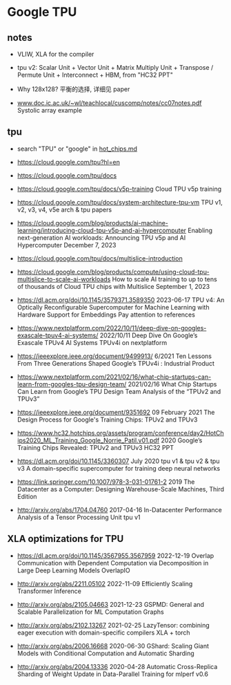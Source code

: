# Google TPU

## notes

- VLIW, XLA for the compiler
- tpu v2: Scalar Unit + Vector Unit + Matrix Multiply Unit + Transpose / Permute Unit + Interconnect + HBM, from "HC32 PPT"
- Why 128x128? 平衡的选择, 详细见 paper

- www.doc.ic.ac.uk/~wl/teachlocal/cuscomp/notes/cc07notes.pdf
  Systolic array example

## tpu

- search "TPU" or "google" in [hot_chips.md](./hot_chips.md)

- https://cloud.google.com/tpu?hl=en
- https://cloud.google.com/tpu/docs

- https://cloud.google.com/tpu/docs/v5p-training
  Cloud TPU v5p training

- https://cloud.google.com/tpu/docs/system-architecture-tpu-vm
  TPU v1, v2, v3, v4, v5e arch & tpu papers

- https://cloud.google.com/blog/products/ai-machine-learning/introducing-cloud-tpu-v5p-and-ai-hypercomputer
  Enabling next-generation AI workloads: Announcing TPU v5p and AI Hypercomputer
  December 7, 2023

- https://cloud.google.com/tpu/docs/multislice-introduction
- https://cloud.google.com/blog/products/compute/using-cloud-tpu-multislice-to-scale-ai-workloads
  How to scale AI training to up to tens of thousands of Cloud TPU chips with Multislice
  September 1, 2023

- https://dl.acm.org/doi/10.1145/3579371.3589350
  2023-06-17
  TPU v4: An Optically Reconfigurable Supercomputer for Machine Learning with Hardware Support for Embeddings
  Pay attention to references

- https://www.nextplatform.com/2022/10/11/deep-dive-on-googles-exascale-tpuv4-ai-systems/
  2022/10/11
  Deep Dive On Google’s Exascale TPUv4 AI Systems
  TPUv4i on nextplatform

- https://ieeexplore.ieee.org/document/9499913/
  6/2021
  Ten Lessons From Three Generations Shaped Google’s TPUv4i : Industrial Product

- https://www.nextplatform.com/2021/02/16/what-chip-startups-can-learn-from-googles-tpu-design-team/
  2021/02/16
  What Chip Startups Can Learn from Google’s TPU Design Team
  Analysis of the “TPUv2 and TPUv3”

- https://ieeexplore.ieee.org/document/9351692
  09 February 2021
  The Design Process for Google's Training Chips: TPUv2 and TPUv3

- https://www.hc32.hotchips.org/assets/program/conference/day2/HotChips2020_ML_Training_Google_Norrie_Patil.v01.pdf
  2020
  Google’s Training Chips Revealed: TPUv2 and TPUv3
  HC32 PPT

- https://dl.acm.org/doi/10.1145/3360307
  July 2020
  tpu v1 & tpu v2 & tpu v3
  A domain-specific supercomputer for training deep neural networks

- https://link.springer.com/10.1007/978-3-031-01761-2
  2019
  The Datacenter as a Computer: Designing Warehouse-Scale Machines, Third Edition

- http://arxiv.org/abs/1704.04760
  2017-04-16
  In-Datacenter Performance Analysis of a Tensor Processing Unit
  tpu v1

## XLA optimizations for TPU

- https://dl.acm.org/doi/10.1145/3567955.3567959
  2022-12-19
  Overlap Communication with Dependent Computation via Decomposition in Large Deep Learning Models
  OverlapIO

- http://arxiv.org/abs/2211.05102
  2022-11-09
  Efficiently Scaling Transformer Inference

- http://arxiv.org/abs/2105.04663
  2021-12-23
  GSPMD: General and Scalable Parallelization for ML Computation Graphs

- http://arxiv.org/abs/2102.13267
  2021-02-25
  LazyTensor: combining eager execution with domain-specific compilers
  XLA + torch

- http://arxiv.org/abs/2006.16668
  2020-06-30
  GShard: Scaling Giant Models with Conditional Computation and Automatic Sharding

- http://arxiv.org/abs/2004.13336
  2020-04-28
  Automatic Cross-Replica Sharding of Weight Update in Data-Parallel Training
  for mlperf v0.6
